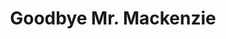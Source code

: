---
title: "Goodbye Mr. Mackenzie"
summary: "UK group whose members were Martin Metcalfe - Vocals, John Duncan - Guitars, Shirley Manson - Keyboards & Vocals, Rona Scobie - Keyboards & Vocals, Fin Wilson - Bass and Derek Kelly - Drums."
image: "goodbye-mr-mackenzie.jpg"
---